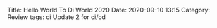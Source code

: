 Title: Hello World To Di World 2020
Date: 2020-09-10 13:15
Category: Review
tags: ci
Update 2 for ci/cd
